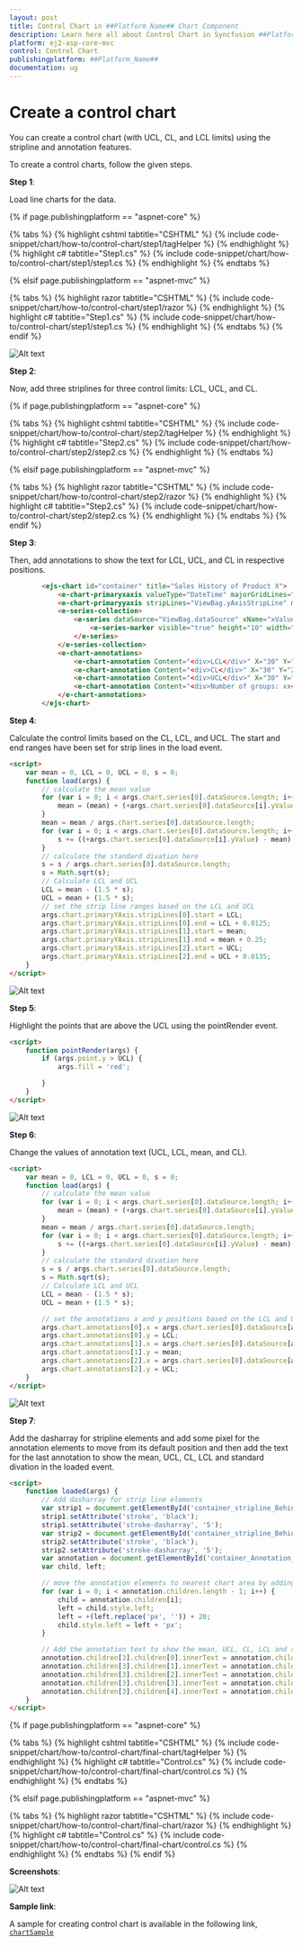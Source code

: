 ```yaml
---
layout: post
title: Control Chart in ##Platform_Name## Chart Component
description: Learn here all about Control Chart in Syncfusion ##Platform_Name## Chart component of Syncfusion Essential JS 2 and more.
platform: ej2-asp-core-mvc
control: Control Chart
publishingplatform: ##Platform_Name##
documentation: ug
---
```


<!-- markdownlint-disable MD036 -->

# Create a control chart

You can create a control chart (with UCL, CL, and LCL limits) using the stripline and annotation features.

To create a control charts, follow the given steps.

**Step 1**:

Load line charts for the data.

{% if page.publishingplatform == "aspnet-core" %}

{% tabs %}
{% highlight cshtml tabtitle="CSHTML" %}
{% include code-snippet/chart/how-to/control-chart/step1/tagHelper %}
{% endhighlight %}
{% highlight c# tabtitle="Step1.cs" %}
{% include code-snippet/chart/how-to/control-chart/step1/step1.cs %}
{% endhighlight %}
{% endtabs %}

{% elsif page.publishingplatform == "aspnet-mvc" %}

{% tabs %}
{% highlight razor tabtitle="CSHTML" %}
{% include code-snippet/chart/how-to/control-chart/step1/razor %}
{% endhighlight %}
{% highlight c# tabtitle="Step1.cs" %}
{% include code-snippet/chart/how-to/control-chart/step1/step1.cs %}
{% endhighlight %}
{% endtabs %}
{% endif %}



![Alt text](../images/step1.png)

**Step 2**:

Now, add three striplines for three control limits: LCL, UCL, and CL.

{% if page.publishingplatform == "aspnet-core" %}

{% tabs %}
{% highlight cshtml tabtitle="CSHTML" %}
{% include code-snippet/chart/how-to/control-chart/step2/tagHelper %}
{% endhighlight %}
{% highlight c# tabtitle="Step2.cs" %}
{% include code-snippet/chart/how-to/control-chart/step2/step2.cs %}
{% endhighlight %}
{% endtabs %}

{% elsif page.publishingplatform == "aspnet-mvc" %}

{% tabs %}
{% highlight razor tabtitle="CSHTML" %}
{% include code-snippet/chart/how-to/control-chart/step2/razor %}
{% endhighlight %}
{% highlight c# tabtitle="Step2.cs" %}
{% include code-snippet/chart/how-to/control-chart/step2/step2.cs %}
{% endhighlight %}
{% endtabs %}
{% endif %}



**Step 3**:

Then, add annotations to show the text for LCL, UCL, and CL in respective positions.

```html
        <ejs-chart id="container" title="Sales History of Product X">
            <e-chart-primaryxaxis valueType="DateTime" majorGridLines="ViewBag.line" majorTickLines="ViewBag.line"></e-chart-primaryxaxis>
            <e-chart-primaryyaxis stripLines="ViewBag.yAxisStripLine" majorGridLines="ViewBag.line" majorTickLines="ViewBag.line"></e-chart-primaryyaxis>
            <e-series-collection>
                <e-series dataSource="ViewBag.dataSource" xName="xValue" yName="yValue" type="@Syncfusion.EJ2.Charts.ChartSeriesType.Line">
                    <e-series-marker visible="true" height="10" width="10"></e-series-marker>
                </e-series>
            </e-series-collection>
            <e-chart-annotations>
                <e-chart-annotation Content="<div>LCL</div>" X="30" Y="2" CoordinateUnits='@Syncfusion.EJ2.Charts.Units.Point'></e-chart-annotation>
                <e-chart-annotation Content="<div>CL</div>" X="30" Y="2" CoordinateUnits='@Syncfusion.EJ2.Charts.Units.Point'></e-chart-annotation>
                <e-chart-annotation Content="<div>UCL</div>" X="30" Y="2" CoordinateUnits='@Syncfusion.EJ2.Charts.Units.Point'></e-chart-annotation>
                <e-chart-annotation Content="<div>Number of groups: xx</div><div>CL: xx</div><div>LCL: xx</div><div>UCL: xx</div><div>Standard Divation: xx</div>" X="400" Y="500" CoordinateUnits='@Syncfusion.EJ2.Charts.Units.Pixel'></e-chart-annotation>
            </e-chart-annotations>
        </ejs-chart>
```

**Step 4**:

Calculate the control limits based on the CL, LCL, and UCL. The start and end ranges have been set for strip lines in the load event.

```html
<script>
    var mean = 0, LCL = 0, UCL = 0, s = 0;
    function load(args) {
        // calculate the mean value
        for (var i = 0; i < args.chart.series[0].dataSource.length; i++) {
            mean = (mean) + (+args.chart.series[0].dataSource[i].yValue);
        }
        mean = mean / args.chart.series[0].dataSource.length;
        for (var i = 0; i < args.chart.series[0].dataSource.length; i++) {
            s += ((+args.chart.series[0].dataSource[i].yValue) - mean) * ((+args.chart.series[0].dataSource[i].yValue) - mean);
        }
        // calculate the standard divation here
        s = s / args.chart.series[0].dataSource.length;
        s = Math.sqrt(s);
        // Calculate LCL and UCL
        LCL = mean - (1.5 * s);
        UCL = mean + (1.5 * s);
        // set the strip line ranges based on the LCL and UCL
        args.chart.primaryYAxis.stripLines[0].start = LCL;
        args.chart.primaryYAxis.stripLines[0].end = LCL + 0.0125;
        args.chart.primaryYAxis.stripLines[1].start = mean;
        args.chart.primaryYAxis.stripLines[1].end = mean + 0.25;
        args.chart.primaryYAxis.stripLines[2].start = UCL;
        args.chart.primaryYAxis.stripLines[2].end = UCL + 0.0135;
    }
</script>
```

![Alt text](./images/step4.png)

**Step 5**:

Highlight the points that are above the UCL using the pointRender event.

```html
<script>
    function pointRender(args) {
        if (args.point.y > UCL) {
            args.fill = 'red';

        }
    }
</script>
```

![Alt text](./images/step5.png)

**Step 6**:

Change the values of annotation text (UCL, LCL, mean, and CL).

```html
<script>
    var mean = 0, LCL = 0, UCL = 0, s = 0;
    function load(args) {
        // calculate the mean value
        for (var i = 0; i < args.chart.series[0].dataSource.length; i++) {
            mean = (mean) + (+args.chart.series[0].dataSource[i].yValue);
        }
        mean = mean / args.chart.series[0].dataSource.length;
        for (var i = 0; i < args.chart.series[0].dataSource.length; i++) {
            s += ((+args.chart.series[0].dataSource[i].yValue) - mean) * ((+args.chart.series[0].dataSource[i].yValue) - mean);
        }
        // calculate the standard divation here
        s = s / args.chart.series[0].dataSource.length;
        s = Math.sqrt(s);
        // Calculate LCL and UCL
        LCL = mean - (1.5 * s);
        UCL = mean + (1.5 * s);

        // set the annotations x and y positions based on the LCL and UCL
        args.chart.annotations[0].x = args.chart.series[0].dataSource[args.chart.series[0].dataSource.length - 1].xValue;
        args.chart.annotations[0].y = LCL;
        args.chart.annotations[1].x = args.chart.series[0].dataSource[args.chart.series[0].dataSource.length - 1].xValue;
        args.chart.annotations[1].y = mean;
        args.chart.annotations[2].x = args.chart.series[0].dataSource[args.chart.series[0].dataSource.length - 1].xValue;
        args.chart.annotations[2].y = UCL;
    }
</script>
```

![Alt text](./images/step6.png)

**Step 7**:

Add the dasharray for stripline elements and add some pixel for the annotation elements to move from its default position and then add the text for the last annotation to show the mean, UCL, CL, LCL and standard divation in the loaded event.

```html
<script>
    function loaded(args) {
        // Add dasharray for strip line elements
        var strip1 = document.getElementById('container_stripline_Behind_rect_0');
        strip1.setAttribute('stroke', 'black');
        strip1.setAttribute('stroke-dasharray', '5');
        var strip2 = document.getElementById('container_stripline_Behind_rect_2');
        strip2.setAttribute('stroke', 'black');
        strip2.setAttribute('stroke-dasharray', '5');
        var annotation = document.getElementById('container_Annotation_Collections');
        var child, left;

        // move the annotation elements to nearest chart area by adding some pixel to annotation elements
        for (var i = 0; i < annotation.children.length - 1; i++) {
            child = annotation.children[i];
            left = child.style.left;
            left = +(left.replace('px', '')) + 20;
            child.style.left = left + 'px';
        }

        // Add the annotation text to show the mean, UCL, CL, LCL and standard divation
        annotation.children[3].children[0].innerText = annotation.children[3].children[0].innerText.replace('xx', args.chart.series[0].dataSource.length);
        annotation.children[3].children[1].innerText = annotation.children[3].children[1].innerText.replace('xx', mean);
        annotation.children[3].children[2].innerText = annotation.children[3].children[2].innerText.replace('xx', LCL);
        annotation.children[3].children[3].innerText = annotation.children[3].children[3].innerText.replace('xx', UCL);
        annotation.children[3].children[4].innerText = annotation.children[3].children[4].innerText.replace('xx', s);
    }
</script>
```

{% if page.publishingplatform == "aspnet-core" %}

{% tabs %}
{% highlight cshtml tabtitle="CSHTML" %}
{% include code-snippet/chart/how-to/control-chart/final-chart/tagHelper %}
{% endhighlight %}
{% highlight c# tabtitle="Control.cs" %}
{% include code-snippet/chart/how-to/control-chart/final-chart/control.cs %}
{% endhighlight %}
{% endtabs %}

{% elsif page.publishingplatform == "aspnet-mvc" %}

{% tabs %}
{% highlight razor tabtitle="CSHTML" %}
{% include code-snippet/chart/how-to/control-chart/final-chart/razor %}
{% endhighlight %}
{% highlight c# tabtitle="Control.cs" %}
{% include code-snippet/chart/how-to/control-chart/final-chart/control.cs %}
{% endhighlight %}
{% endtabs %}
{% endif %}



**Screenshots**:

![Alt text](./images/control-charts.png)

**Sample link**:

A sample for creating control chart is available in the following link,
[`chartSample`](http://www.syncfusion.com/downloads/support/directtrac/207077/ze/coreEJ2Sample-1067535862)